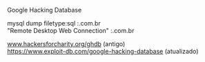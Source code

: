 Google Hacking Database

mysql dump filetype:sql :.com.br  
"Remote Desktop Web Connection" :.com.br  

www.hackersforcharity.org/ghdb (antigo)  
https://www.exploit-db.com/google-hacking-database (atualizado)


